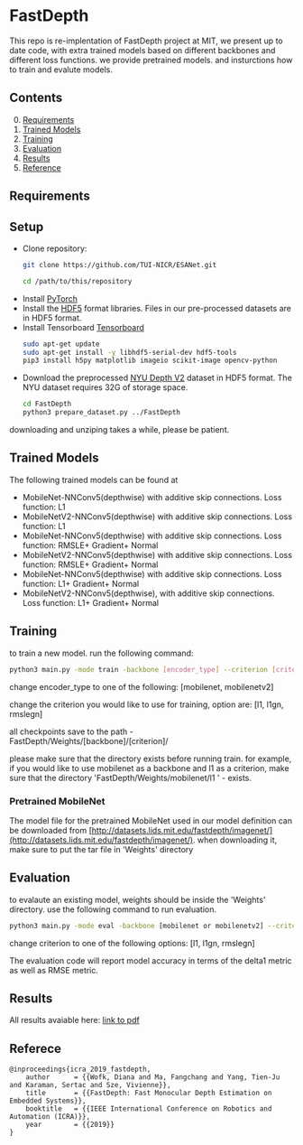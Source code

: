 FastDepth
============================

This repo is re-implentation of FastDepth project at MIT, we present up to date code, with extra trained models based on different backbones and different loss functions. we provide pretrained models. and insturctions how to train and evalute models.



## Contents
0. [Requirements](#requirements)
0. [Trained Models](#trained-models)
1. [Training](#training)
2. [Evaluation](#evaluation)
4. [Results](#results)
5. [Reference](#reference)

## Requirements
## Setup

 - Clone repository:
    ```bash
    git clone https://github.com/TUI-NICR/ESANet.git
   
    cd /path/to/this/repository
    ```
- Install [PyTorch](https://pytorch.org/)
- Install the [HDF5](https://en.wikipedia.org/wiki/Hierarchical_Data_Format) format libraries. Files in our pre-processed datasets are in HDF5 format.
- Install Tensorboard [Tensorboard](https://pypi.org/project/tensorboard)
  ```bash
  sudo apt-get update
  sudo apt-get install -y libhdf5-serial-dev hdf5-tools
  pip3 install h5py matplotlib imageio scikit-image opencv-python
  ```
- Download the preprocessed [NYU Depth V2](http://cs.nyu.edu/~silberman/datasets/nyu_depth_v2.html) dataset in HDF5 format. The NYU dataset requires 32G of storage space.
	```bash
	cd FastDepth
	python3 prepare_dataset.py ../FastDepth
	```
downloading and unziping takes a while, please be patient.
## Trained Models ##
  The following trained models can be found at 
  - MobileNet-NNConv5(depthwise) with additive skip connections. Loss function: L1
  - MobileNetV2-NNConv5(depthwise) with additive skip connections. Loss function: L1
  - MobileNet-NNConv5(depthwise) with additive skip connections. Loss function: RMSLE+ Gradient+ Normal
  - MobileNetV2-NNConv5(depthwise) with additive skip connections. Loss function: RMSLE+ Gradient+ Normal
  - MobileNet-NNConv5(depthwise) with additive skip connections. Loss function: L1+ Gradient+ Normal
  - MobileNetV2-NNConv5(depthwise), with additive skip connections. Loss function: L1+ Gradient+ Normal

## Training ##
to train a new model. run the following command:
```bash
python3 main.py -mode train -backbone [encoder_type] --criterion [criterion] --gpu True
```
change encoder_type to one of the following: [mobilenet, mobilenetv2]

change the criterion you would like to use for training, option are: [l1, l1gn, rmslegn]

all checkpoints save to the path - FastDepth/Weights/[backbone]/[criterion]/

please make sure that the directory exists before running train. for example, if you would like to use mobilenet as a backbone and l1 as a criterion, make sure that the directory 'FastDepth/Weights/mobilenet/l1 ' - exists.

### Pretrained MobileNet ###

The model file for the pretrained MobileNet used in our model definition can be downloaded from [http://datasets.lids.mit.edu/fastdepth/imagenet/](http://datasets.lids.mit.edu/fastdepth/imagenet/).
when downloading it, make sure to put the tar file in 'Weights' directory
## Evaluation ##

to evalaute an existing model, weights should be inside the 'Weights' directory. use the following command to run evaluation.

```bash
python3 main.py -mode eval -backbone [mobilenet or mobilenetv2] --criterion [criterion] --pretrained [model_weights_filename] --gpu True
```
change criterion to one of the following options: [l1, l1gn, rmslegn]

The evaluation code will report model accuracy in terms of the delta1 metric as well as RMSE metric.



## Results

All results avaiable here: [link to pdf]()

## Referece

	@inproceedings{icra_2019_fastdepth,
		author      = {{Wofk, Diana and Ma, Fangchang and Yang, Tien-Ju and Karaman, Sertac and Sze, Vivienne}},
		title       = {{FastDepth: Fast Monocular Depth Estimation on Embedded Systems}},
		booktitle   = {{IEEE International Conference on Robotics and Automation (ICRA)}},
		year        = {{2019}}
	}
